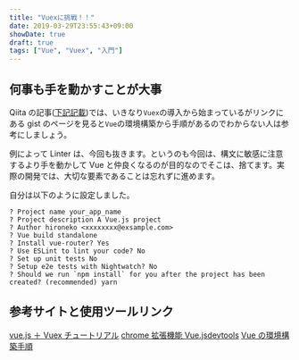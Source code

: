 ```yaml
---
title: "Vuexに挑戦！！"
date: 2019-03-29T23:55:43+09:00
showDate: true
draft: true
tags: ["Vue", "Vuex", "入門"]
---
```


## 何事も手を動かすことが大事

Qiita の記事([下記記載](#参考サイトと使用ツールリンク))では、いきなり`Vuex`の導入から始まっているがリンクにある gist のページを見ると`Vue`の環境構築から手順があるのでわからない人は参考にしましょう。

例によって Linter は、今回も抜きます。というのも今回は、構文に敏感に注意するより手を動かして Vue と仲良くなるのが目的なのでそこは、捨てます。実際の開発では、大切な要素であることは忘れずに進めます。

自分は以下のように設定しました。

```shell
? Project name your_app_name
? Project description A Vue.js project
? Author hironeko <xxxxxxxx@exsample.com>
? Vue build standalone
? Install vue-router? Yes
? Use ESLint to lint your code? No
? Set up unit tests No
? Setup e2e tests with Nightwatch? No
? Should we run `npm install` for you after the project has been created? (recommended) yarn
```

## 参考サイトと使用ツールリンク

[vue.js ＋ Vuex チュートリアル](https://qiita.com/_P0cChi_/items/ebf8fbf035b36218a37e)
[chrome 拡張機能 Vue.jsdevtools](https://chrome.google.com/webstore/detail/vuejs-devtools/nhdogjmejiglipccpnnnanhbledajbpd?utm_source=chrome-ntp-icon)
[Vue の環境構築手順](https://gist.github.com/bora-apo/4f9b25e3631818a32077a0a912402ac5#file-vue-cli-build-md)
